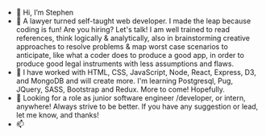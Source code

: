 - 👋 Hi, I’m Stephen
- 👀 A lawyer turned self-taught web developer. I made the leap because coding is fun! Are you hiring? Let's talk! I am well trained to read references, think logically & analytically, also in brainstorming creative approaches to resolve problems & map worst case scenarios to anticipate, like what a coder does to produce a good app, in order to produce good legal instruments with less assumptions and flaws.
- 🌱 I have worked with HTML, CSS, JavaScript, Node, React, Express, D3, and MongoDB and will create more. I'm learning Postgresql, Pug, JQuery, SASS, Bootstrap and Redux. More to come! Hopefully.
- 💞️ Looking for a role as junior software engineer /developer, or intern, anywhere! Always strive to be better. If you have any suggestion or lead, let me know, and thanks!
- 📫 

<!---
shugyoza/shugyoza is a ✨ special ✨ repository because its `README.md` (this file) appears on your GitHub profile.
You can click the Preview link to take a look at your changes.
--->
